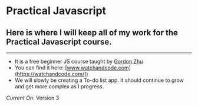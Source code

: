 # Practical Javascript

## Here is where I will keep all of my work for the Practical Javascript course.
---
* It is a free beginner JS course taught by [Gordon Zhu](https://twitter.com/gordon_zhu)
* You can find it here: [www.watchandcode.com](https://watchandcode.com/])
* We will slowly be creating a To-do list app. It should continue to grow and get more complex as I progress.

_Current On_: Version 3
